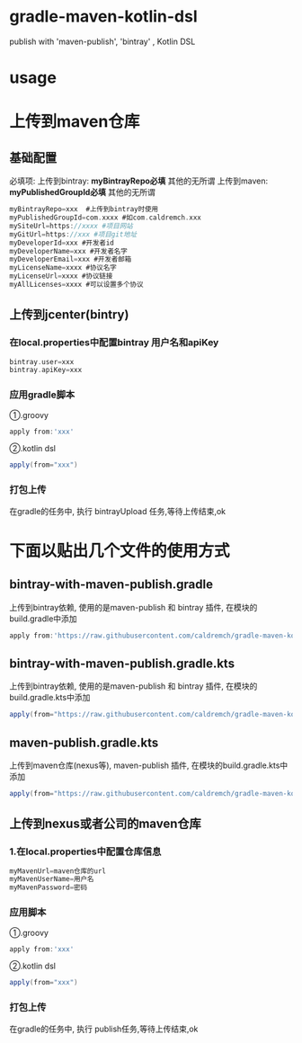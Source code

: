 # gradle-maven-kotlin-dsl
publish with 'maven-publish',  'bintray' , Kotlin DSL

# usage

# 上传到maven仓库

## 基础配置

必填项:
上传到bintray: **myBintrayRepo必填** 其他的无所谓
上传到maven: **myPublishedGroupId必填** 其他的无所谓

```groovy
myBintrayRepo=xxx  #上传到bintray时使用
myPublishedGroupId=com.xxxx #如com.caldremch.xxx
mySiteUrl=https://xxxx #项目网站
myGitUrl=https://xxx #项目git地址
myDeveloperId=xxx #开发者id
myDeveloperName=xxx #开发者名字
myDeveloperEmail=xxx #开发者邮箱
myLicenseName=xxxx #协议名字
myLicenseUrl=xxxx #协议链接
myAllLicenses=xxxx #可以设置多个协议

```


## 上传到jcenter(bintry)

### 在local.properties中配置bintray 用户名和apiKey
```groovy
bintray.user=xxx
bintray.apiKey=xxx
```

### 应用gradle脚本
①.groovy
```groovy
apply from:'xxx'
```
②.kotlin dsl
```groovy
apply(from="xxx")
```

### 打包上传
在gradle的任务中, 执行 bintrayUpload 任务,等待上传结束,ok


# 下面以贴出几个文件的使用方式

## bintray-with-maven-publish.gradle
上传到bintray依赖, 使用的是maven-publish 和 bintray 插件, 在模块的build.gradle中添加
```groovy
apply from:'https://raw.githubusercontent.com/caldremch/gradle-maven-kotlin-dsl/master/bintray-with-maven-publish.gradle'
```


## bintray-with-maven-publish.gradle.kts
上传到bintray依赖, 使用的是maven-publish 和 bintray 插件, 在模块的build.gradle.kts中添加
```groovy
apply(from="https://raw.githubusercontent.com/caldremch/gradle-maven-kotlin-dsl/master/bintray-with-maven-publish.gradle.kts")
```

## maven-publish.gradle.kts
上传到maven仓库(nexus等), maven-publish 插件, 在模块的build.gradle.kts中添加
```groovy
apply(from="https://raw.githubusercontent.com/caldremch/gradle-maven-kotlin-dsl/master/maven-publish.gradle.kts")
```

## 上传到nexus或者公司的maven仓库

### 1.在local.properties中配置仓库信息
```groovy
myMavenUrl=maven仓库的url
myMavenUserName=用户名
myMavenPassword=密码
```
### 应用脚本
①.groovy
```groovy
apply from:'xxx'
```
②.kotlin dsl
```groovy
apply(from="xxx")
```

### 打包上传
在gradle的任务中, 执行 publish任务,等待上传结束,ok
